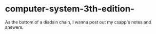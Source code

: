 # computer-system-3th-edition-
As the bottom of a disdain chain, I wanna post out my csapp's notes and answers.
